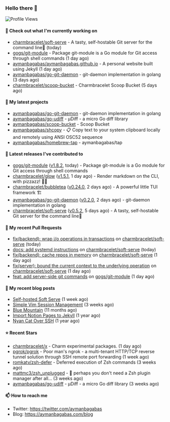 ### Hello there 👋

![Profile Views](https://komarev.com/ghpvc/?username=aymanbagabas&label=PROFILE+VIEWS)

#### 👷 Check out what I'm currently working on

- [charmbracelet/soft-serve](https://github.com/charmbracelet/soft-serve) - A tasty, self-hostable Git server for the command line🍦 (today)
- [gogs/git-module](https://github.com/gogs/git-module) - Package git-module is a Go module for Git access through shell commands (1 day ago)
- [aymanbagabas/aymanbagabas.github.io](https://github.com/aymanbagabas/aymanbagabas.github.io) - A personal website built using Jekyll (1 day ago)
- [aymanbagabas/go-git-daemon](https://github.com/aymanbagabas/go-git-daemon) - git-daemon implementation in golang (3 days ago)
- [charmbracelet/scoop-bucket](https://github.com/charmbracelet/scoop-bucket) - Charmbracelet Scoop Bucket (5 days ago)

#### 🌱 My latest projects

- [aymanbagabas/go-git-daemon](https://github.com/aymanbagabas/go-git-daemon) - git-daemon implementation in golang
- [aymanbagabas/go-udiff](https://github.com/aymanbagabas/go-udiff) - µDiff - a micro Go diff library
- [aymanbagabas/scoop-bucket](https://github.com/aymanbagabas/scoop-bucket) - Scoop Bucket
- [aymanbagabas/shcopy](https://github.com/aymanbagabas/shcopy) - 📋 Copy text to your system clipboard locally and remotely using ANSI OSC52 sequence
- [aymanbagabas/homebrew-tap](https://github.com/aymanbagabas/homebrew-tap) - aymanbagabas/tap

#### 🔭 Latest releases I've contributed to

- [gogs/git-module](https://github.com/gogs/git-module) ([v1.8.2](https://github.com/gogs/git-module/releases/tag/v1.8.2), today) - Package git-module is a Go module for Git access through shell commands
- [charmbracelet/glow](https://github.com/charmbracelet/glow) ([v1.5.1](https://github.com/charmbracelet/glow/releases/tag/v1.5.1), 1 day ago) - Render markdown on the CLI, with pizzazz! 💅🏻
- [charmbracelet/bubbletea](https://github.com/charmbracelet/bubbletea) ([v0.24.0](https://github.com/charmbracelet/bubbletea/releases/tag/v0.24.0), 2 days ago) - A powerful little TUI framework 🏗
- [aymanbagabas/go-git-daemon](https://github.com/aymanbagabas/go-git-daemon) ([v0.2.0](https://github.com/aymanbagabas/go-git-daemon/releases/tag/v0.2.0), 2 days ago) - git-daemon implementation in golang
- [charmbracelet/soft-serve](https://github.com/charmbracelet/soft-serve) ([v0.5.2](https://github.com/charmbracelet/soft-serve/releases/tag/v0.5.2), 5 days ago) - A tasty, self-hostable Git server for the command line🍦

#### 🔨 My recent Pull Requests

- [fix(backend): wrap i/o operations in transactions](https://github.com/charmbracelet/soft-serve/pull/278) on [charmbracelet/soft-serve](https://github.com/charmbracelet/soft-serve) (today)
- [docs: add systemd instructions](https://github.com/charmbracelet/soft-serve/pull/276) on [charmbracelet/soft-serve](https://github.com/charmbracelet/soft-serve) (today)
- [fix(backend): cache repos in memory](https://github.com/charmbracelet/soft-serve/pull/274) on [charmbracelet/soft-serve](https://github.com/charmbracelet/soft-serve) (1 day ago)
- [fix(server): bound the current context to the underlying operation](https://github.com/charmbracelet/soft-serve/pull/273) on [charmbracelet/soft-serve](https://github.com/charmbracelet/soft-serve) (1 day ago)
- [feat: add server-side git commands](https://github.com/gogs/git-module/pull/96) on [gogs/git-module](https://github.com/gogs/git-module) (1 day ago)

#### 📜 My recent blog posts

- [Self-hosted Soft Serve](https://aymanbagabas.com/blog/2023/04/28/self-hosted-soft-serve.html) (1 week ago)
- [Simple Vim Session Management](https://aymanbagabas.com/blog/2023/04/13/simple-vim-session-management.html) (3 weeks ago)
- [Blue Mountain](https://aymanbagabas.com/blog/2022/06/02/blue-mountain.html) (11 months ago)
- [Import Notion Pages to Jekyll](https://aymanbagabas.com/blog/2022/03/29/import-notion-pages-to-jekyll.html) (1 year ago)
- [Nyan Cat Over SSH](https://aymanbagabas.com/blog/2022/03/25/nyan-cat-over-ssh.html) (1 year ago)

#### ⭐ Recent Stars

- [charmbracelet/x](https://github.com/charmbracelet/x) - Charm experimental packages. (1 day ago)
- [pgrok/pgrok](https://github.com/pgrok/pgrok) - Poor man&#39;s ngrok - a multi-tenant HTTP/TCP reverse tunnel solution through SSH remote port forwarding (1 week ago)
- [romkatv/zsh-defer](https://github.com/romkatv/zsh-defer) - Deferred execution of Zsh commands (3 weeks ago)
- [mattmc3/zsh_unplugged](https://github.com/mattmc3/zsh_unplugged) -  🤔 perhaps you don&#39;t need a Zsh plugin manager after all... (3 weeks ago)
- [aymanbagabas/go-udiff](https://github.com/aymanbagabas/go-udiff) - µDiff - a micro Go diff library (3 weeks ago)

#### 📫 How to reach me

- Twitter: https://twitter.com/aymanbagabas
- Blog: https://aymanbagabas.com/blog
